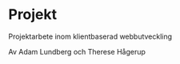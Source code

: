 Projekt
=======

Projektarbete inom klientbaserad webbutveckling

Av Adam Lundberg och Therese Hågerup
